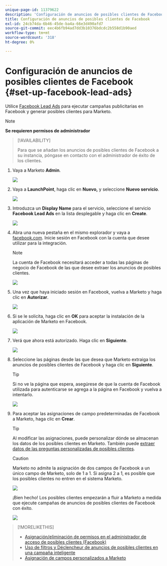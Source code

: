 ```yaml
---
unique-page-id: 11379622
description: 'Configuración de anuncios de posibles clientes de Facebook: Documentos de Marketo: Documentación del producto'
title: Configuración de anuncios de posibles clientes de Facebook
exl-id: 24cb74da-6b46-45de-ba4a-66e3d490afd7
source-git-commit: eec4b6fb94ad7dd3b10376bdcdc2b558d1b90aed
workflow-type: tm+mt
source-wordcount: '318'
ht-degree: 0%

---
```


# Configuración de anuncios de posibles clientes de Facebook {#set-up-facebook-lead-ads}

Utilice [Facebook Lead Ads](https://www.facebook.com/business/a/lead-ads) para ejecutar campañas publicitarias en Facebook y generar posibles clientes para Marketo.

>[!NOTE]
>
>**Se requieren permisos de administrador**

>[!AVAILABILITY]
>
>Para que se añadan los anuncios de posibles clientes de Facebook a su instancia, póngase en contacto con el administrador de éxito de los clientes.

1. Vaya a Marketo **Admin**.

   ![](assets/image2016-11-29-10-3a50-3a29.png)

1. Vaya a **LaunchPoint**, haga clic en **Nuevo,** y seleccione **Nuevo servicio**.

   ![](assets/image2016-11-29-10-3a51-3a11.png)

1. Introduzca un **Display Name** para el servicio, seleccione el servicio **Facebook Lead Ads** en la lista desplegable y haga clic en **Create**.

   ![](assets/image2016-11-29-10-3a51-3a47.png)

1. Abra una nueva pestaña en el mismo explorador y vaya a [facebook.com](https://www.facebook.com). Inicie sesión en Facebook con la cuenta que desee utilizar para la integración.

   >[!NOTE]
   >
   >La cuenta de Facebook necesitará acceder a todas las páginas de negocio de Facebook de las que desee extraer los anuncios de posibles clientes.

   ![](assets/image2016-11-29-10-3a52-3a29.png)

1. Una vez que haya iniciado sesión en Facebook, vuelva a Marketo y haga clic en **Autorizar**.

   ![](assets/image2016-11-29-10-3a52-3a51.png)

1. Si se le solicita, haga clic en **OK** para aceptar la instalación de la aplicación de Marketo en Facebook.

   ![](assets/image2016-11-29-10-3a56-3a3.png)

1. Verá que ahora está autorizado. Haga clic en **Siguiente**.

   ![](assets/image2016-11-29-10-3a56-3a28.png)

1. Seleccione las páginas desde las que desea que Marketo extraiga los anuncios de posibles clientes de Facebook y haga clic en **Siguiente**.

   >[!TIP]
   >
   >Si no ve la página que espera, asegúrese de que la cuenta de Facebook utilizada para autenticarse se agrega a la página en Facebook y vuelva a intentarlo.

   ![](assets/image2016-11-29-10-3a58-3a36.png)

1. Para aceptar las asignaciones de campo predeterminadas de Facebook a Marketo, haga clic en **Crear**.

   >[!TIP]
   >
   >Al modificar las asignaciones, puede personalizar dónde se almacenan los datos de los posibles clientes en Marketo. También puede [extraer datos de las preguntas personalizadas de posibles clientes](/help/marketo/product-docs/demand-generation/facebook/set-up-facebook-lead-ads/map-custom-fields-to-marketo.md).

   >[!CAUTION]
   >
   >Marketo no admite la asignación de dos campos de Facebook a un único campo de Marketo, solo de 1 a 1. Si asigna 2 a 1, es posible que los posibles clientes no entren en el sistema Marketo.

   ![](assets/image2016-11-29-11-3a0-3a2.png)

   ¡Bien hecho! Los posibles clientes empezarán a fluir a Marketo a medida que ejecute campañas de anuncios de posibles clientes de Facebook con éxito.

   ![](assets/image2016-11-29-12-3a32-3a54.png)

>[!MORELIKETHIS]
>
>* [Asignación/eliminación de permisos en el administrador de acceso de posibles clientes (Facebook)](https://www.facebook.com/business/help/540596413257598?id=735435806665862)
>* [Uso de filtros y Déclencheur de anuncios de posibles clientes en una campaña inteligente](/help/marketo/product-docs/demand-generation/facebook/use-lead-ads-filters-and-triggers-in-a-smart-campaign.md)
>* [Asignación de campos personalizados a Marketo](/help/marketo/product-docs/demand-generation/facebook/set-up-facebook-lead-ads/map-custom-fields-to-marketo.md)

